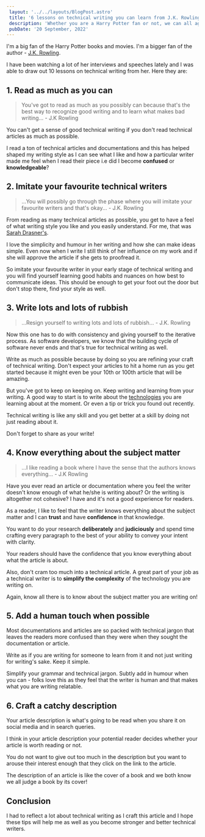 ```yaml
---
 layout: '../../layouts/BlogPost.astro'
 title: '6 lessons on technical writing you can learn from J.K. Rowling'
 description: 'Whether you are a Harry Potter fan or not, we can all agree it is a masterpiece with over 500 million copies sold worldwide. Here are 6 lessons you can learn from the author about technical writing.'
 pubDate: '20 September, 2022'
---
```


I'm a big fan of the Harry Potter books and movies. I'm a bigger fan of the author - [J.K. Rowling](https://twitter.com/jk_rowling).

I have been watching a lot of her interviews and speeches lately and I was able to draw out 10 lessons on technical writing from her. Here they are:

## 1. Read as much as you can

> You've got to read as much as you possibly can because that's the best way to recognize good writing and to learn what makes bad writing... - J.K Rowling

You can't get a sense of good technical writing if you don't read technical articles as much as possible.

I read a ton of technical articles and documentations and this has helped shaped my writing style as I can see what I like and how a particular writer made me feel when I read their piece i.e did I become **confused** or **knowledgeable**?

## 2. Imitate your favourite technical writers

> ...You will possibly go through the phase where you will imitate your favourite writers and that's okay... - J.K. Rowling

From reading as many technical articles as possible, you get to have a feel of what writing style you like and you easily understand. For me, that was [Sarah Drasner's](https://twitter.com/sarah_edo).

I love the simplicity and humour in her writing and how she can make ideas simple. Even now when I write I still think of her influence on my work and if she will approve the article if she gets to proofread it.

So imitate your favourite writer in your early stage of technical writing and you will find yourself learning good habits and nuances on how best to communicate ideas. This should be enough to get your foot out the door but don't stop there, find your style as well.

## 3. Write lots and lots of rubbish

> ...Resign yourself to writing lots and lots of rubbish... - J.K. Rowling

Now this one has to do with consistency and giving yourself to the iterative process. As software developers, we know that the building cycle of software never ends and that's true for technical writing as well.

Write as much as possible because by doing so you are refining your craft of technical writing. Don't expect your articles to hit a home run as you get started because it might even be your 10th or 100th article that will be amazing.

But you've got to keep on keeping on. Keep writing and learning from your writing. A good way to start is to write about the [technologies](/blog/understanding-astro-components) you are learning about at the moment. Or even a tip or trick you found out recently.

Technical writing is like any skill and you get better at a skill by doing not just reading about it.

Don't forget to share as your write!

## 4. Know everything about the subject matter

> ...I like reading a book where I have the sense that the authors knows everything... - J.K Rowling

Have you ever read an article or documentation where you feel the writer doesn't know enough of what he/she is writing about? Or the writing is altogether not cohesive? I have and it's not a good experience for readers.

As a reader, I like to feel that the writer knows everything about the subject matter and I can **trust** and have **confidence** in that knowledge.

You want to do your research **deliberately** and **judiciously** and spend time crafting every paragraph to the best of your ability to convey your intent with clarity.

Your readers should have the confidence that you know everything about what the article is about.

Also, don't cram too much into a technical article. A great part of your job as a technical writer is to **simplify the complexity** of the technology you are writing on.

Again, know all there is to know about the subject matter you are writing on!

## 5. Add a human touch when possible

Most documentations and articles are so packed with technical jargon that leaves the readers more confused than they were when they sought the documentation or article.

Write as if you are writing for someone to learn from it and not just writing for writing's sake. Keep it simple.

Simplify your grammar and technical jargon. Subtly add in humour when you can - folks love this as they feel that the writer is human and that makes what you are writing relatable.

## 6. Craft a catchy description

Your article description is what's going to be read when you share it on social media and in search queries.

I think in your article description your potential reader decides whether your article is worth reading or not.

You do not want to give out too much in the description but you want to arouse their interest enough that they click on the link to the article.

The description of an article is like the cover of a book and we both know we all judge a book by its cover!

## Conclusion

I had to reflect a lot about technical writing as I craft this article and I hope these tips will help me as well as you become stronger and better technical writers.
